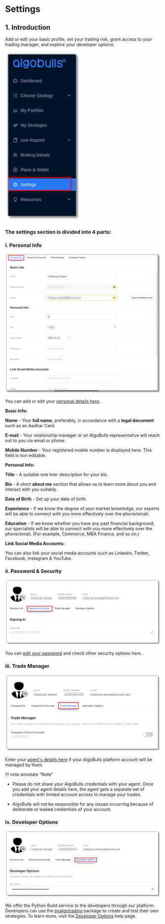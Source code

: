 # Settings

## 1. Introduction

Add or edit your basic profile, set your trading risk, grant access to your trading manager, and explore your developer options.

![Settings](imgs/settings1.png)

### The settings section is divided into 4 parts: 

### i. Personal Info

![Settings](imgs/settings2.png)

You can add or edit your [personal details here](https://app.algobulls.com/settings?section=personalInfo).

**Basic Info:**

**Name** - Your **full name**, preferably, in accordance with a **legal document** such as an Aadhar Card.

**E-mail** - Your relationship manager or an AlgoBulls representative will reach out to you via email or phone.

**Mobile Number** - Your registered mobile number is displayed here. This field is non editable.

**Personal Info:**

**Title** - A suitable one liner description for your bio.

**Bio** - A short **about me** section that allows us to learn more about you and interact with you suitably.

**Date of Birth** - Set up your date of birth.

**Experience** - If we know the degree of your market knowledge, our experts will be able to connect with you more effectively over the phone/email.

**Education** - If we know whether you have any past financial background, our specialists will be able to connect with you more effectively over the phone/email. (For example, Commerce, MBA Finance, and so on.)

**Link Social Media Accounts:**

You can also link your social media accounts such as Linkedin, Twitter, Facebook, Instagram & YouTube.

### ii. Password & Security

![Settings](imgs/settings3.png)

You can [edit your password](https://app.algobulls.com/settings?section=password%26Security) and check other security options here .


### iii. Trade Manager

![Settings](imgs/settings4.png)

Enter your [agent's details here](https://app.algobulls.com/settings?section=tradeManager) if your AlgoBulls platform account will be managed by them.

!!! note annotate "Note"  

* Please do not share your AlgoBulls credentials with your agent. Once you add your agent details here, the agent gets a separate set of credentials with limited account access to manage your trades.
   
* AlgoBulls will not be responsible for any issues occurring because of deliberate or leaked credentials of your account.

### iv. Developer Options

![Settings](imgs/settings5.png)

We offer the Python Build service to the developers through our platform. Developers can use the [pyalgotrading](https://github.com/algobulls/pyalgotrading/)  package to create and test their own strategies. To learn more, visit the [Developer Options](../developers.md) help page.
